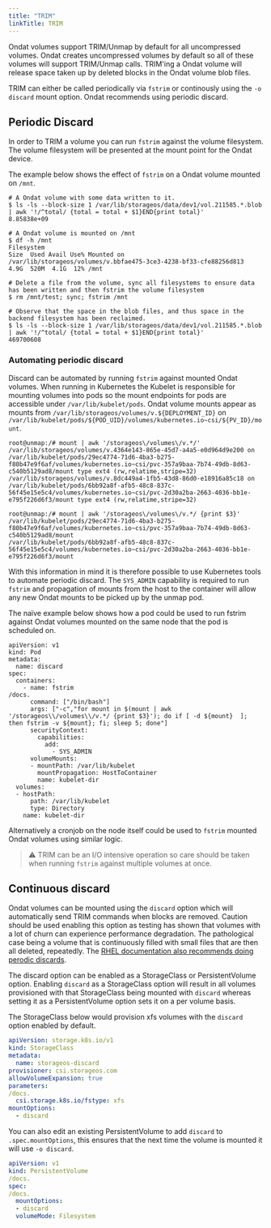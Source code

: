 ```yaml
---
title: "TRIM"
linkTitle: TRIM
---
```


Ondat volumes support TRIM/Unmap by default for all uncompressed volumes.
Ondat creates uncompressed volumes by default so all of these volumes will
support TRIM/Unmap calls. TRIM'ing a Ondat volume will release space taken
up by deleted blocks in the Ondat volume blob files.

TRIM can either be called periodically via `fstrim` or continously using the
`-o discard` mount option. Ondat recommends using periodic discard.

## Periodic Discard

In order to TRIM a volume you can run `fstrim` against the volume filesystem.
The volume filesystem will be presented at the mount point for the Ondat
device.

The example below shows the effect of `fstrim` on a Ondat volume mounted on
`/mnt`.
```
# A Ondat volume with some data written to it.
$ ls -ls --block-size 1 /var/lib/storageos/data/dev1/vol.211585.*.blob | awk '!/^total/ {total = total + $1}END{print total}'
8.85838e+09

# A Ondat volume is mounted on /mnt
$ df -h /mnt
Filesystem                                                         Size  Used Avail Use% Mounted on
/var/lib/storageos/volumes/v.bbfae475-3ce3-4238-bf33-cfe88256d813  4.9G  520M  4.1G  12% /mnt

# Delete a file from the volume, sync all filesystems to ensure data has been written and then fstrim the volume filesystem
$ rm /mnt/test; sync; fstrim /mnt

# Observe that the space in the blob files, and thus space in the backend filesystem has been reclaimed.
$ ls -ls --block-size 1 /var/lib/storageos/data/dev1/vol.211585.*.blob | awk '!/^total/ {total = total + $1}END{print total}'
469700608
```

### Automating periodic discard

Discard can be automated by running `fstrim` against mounted Ondat volumes.
When running in Kubernetes the Kubelet is responsible for mounting volumes into
pods so the mount endpoints for pods are accessible under
`/var/lib/kubelet/pods`. Ondat volume mounts appear as mounts from
`/var/lib/storageos/volumes/v.${DEPLOYMENT_ID}` on
`/var/lib/kubelet/pods/${POD_UID}/volumes/kubernetes.io~csi/${PV_ID}/mount`.

```
root@unmap:/# mount | awk '/storageos\/volumes\/v.*/'
/var/lib/storageos/volumes/v.4364e143-865e-45d7-a4a5-e0d964d9e200 on /var/lib/kubelet/pods/29ec4774-71d6-4ba3-b275-f80b47e9f6af/volumes/kubernetes.io~csi/pvc-357a9baa-7b74-49db-8d63-c540b5129ad8/mount type ext4 (rw,relatime,stripe=32)
/var/lib/storageos/volumes/v.8dc449a4-1fb5-43d8-86d0-e18916a85c18 on /var/lib/kubelet/pods/6bb92a8f-afb5-48c8-837c-56f45e15e5c4/volumes/kubernetes.io~csi/pvc-2d30a2ba-2663-4036-bb1e-e795f226d6f3/mount type ext4 (rw,relatime,stripe=32)

root@unmap:/# mount | awk '/storageos\/volumes\/v.*/ {print $3}'
/var/lib/kubelet/pods/29ec4774-71d6-4ba3-b275-f80b47e9f6af/volumes/kubernetes.io~csi/pvc-357a9baa-7b74-49db-8d63-c540b5129ad8/mount
/var/lib/kubelet/pods/6bb92a8f-afb5-48c8-837c-56f45e15e5c4/volumes/kubernetes.io~csi/pvc-2d30a2ba-2663-4036-bb1e-e795f226d6f3/mount
```

With this information in mind it is therefore possible to use Kubernetes tools
to automate periodic discard. The `SYS_ADMIN` capability is required to run
`fstrim` and propagation of mounts from the host to the container will allow
any new Ondat mounts to be picked up by the unmap pod.

The naïve example below shows how a pod could be used to run fstrim against
Ondat volumes mounted on the same node that the pod is scheduled on.

```
apiVersion: v1
kind: Pod
metadata:
  name: discard
spec:
  containers:
    - name: fstrim
/docs.
      command: ["/bin/bash"]
      args: ["-c","for mount in $(mount | awk '/storageos\\/volumes\\/v.*/ {print $3}'); do if [ -d ${mount}  ]; then fstrim -v ${mount}; fi; sleep 5; done"]
      securityContext:
        capabilities:
          add:
            - SYS_ADMIN
      volumeMounts:
      - mountPath: /var/lib/kubelet
        mountPropagation: HostToContainer
        name: kubelet-dir
  volumes:
  - hostPath:
      path: /var/lib/kubelet
      type: Directory
    name: kubelet-dir
```

Alternatively a cronjob on the node itself could be used to `fstrim` mounted
Ondat volumes using similar logic.

> ⚠️ TRIM can be an I/O intensive operation so care should be taken when
> running `fstrim` against multiple volumes at once.

## Continuous discard

Ondat volumes can be mounted using the `discard` option which will
automatically send TRIM commands when blocks are removed. Caution should be
used enabling this option as testing has shown that volumes with a lot of churn
can experience performance degradation. The pathological case being a volume
that is continuously filled with small files that are then all deleted,
repeatedly. The [RHEL documentation also recommends doing perodic
discards](https://access.redhat.com/documentation/en-us/red_hat_enterprise_linux/8/html/managing_file_systems/discarding-unused-blocks_managing-file-systems#types-of-block-discard-operations_discarding-unused-blocks).

The discard option can be enabled as a StorageClass or PersistentVolume option.
Enabling `discard` as a StorageClass option will result in all volumes
provisioned with that StorageClass being mounted with `discard` whereas setting
it as a PersistentVolume option sets it on a per volume basis.

The StorageClass below would provision xfs volumes with the `discard` option
enabled by default.

```yaml
apiVersion: storage.k8s.io/v1
kind: StorageClass
metadata:
  name: storageos-discard
provisioner: csi.storageos.com
allowVolumeExpansion: true
parameters:
/docs.
  csi.storage.k8s.io/fstype: xfs
mountOptions:
  - discard
```

You can also edit an existing PersistentVolume to add `discard` to
`.spec.mountOptions`, this ensures that the next time the volume is mounted it
will use `-o discard`.
```yaml
apiVersion: v1
kind: PersistentVolume
/docs.
spec:
/docs.
  mountOptions:
  - discard
  volumeMode: Filesystem
```


